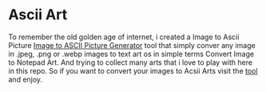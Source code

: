 # Ascii Art
To remember the old golden age of internet, i created a Image to Ascii Picture  [Image to ASCII Picture Generator](https://imagetoascii.github.io/) tool that simply conver any image in .jpeg, .png or .webp images to text art os in simple terms Convert Image to Notepad Art. And trying to collect many arts that i love to play with here in this repo. So if you want to convert your images to Acsii Arts visit the [tool](https://imagetoascii.github.io/) and enjoy.
